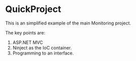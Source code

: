 QuickProject
============
This is an simplified example of the main Monitoring project. 

The key points are:

1. ASP.NET MVC
2. Ninject as the IoC container.
3. Programming to an interface.